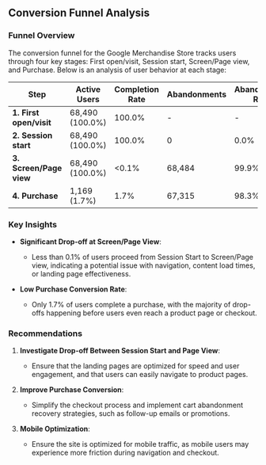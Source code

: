 ## Conversion Funnel Analysis

### Funnel Overview

The conversion funnel for the Google Merchandise Store tracks users through four key stages: First open/visit, Session start, Screen/Page view, and Purchase. Below is an analysis of user behavior at each stage:

| **Step**                 | **Active Users** | **Completion Rate** | **Abandonments** | **Abandonment Rate** |
|--------------------------|------------------|---------------------|------------------|----------------------|
| **1. First open/visit**   | 68,490 (100.0%)  | 100.0%              | -                | -                    |
| **2. Session start**      | 68,490 (100.0%)  | 100.0%              | 0                | 0.0%                 |
| **3. Screen/Page view**   | 68,490 (100.0%)  | <0.1%               | 68,484           | 99.9%                |
| **4. Purchase**           | 1,169 (1.7%)     | 1.7%                | 67,315           | 98.3%                |

### Key Insights

- **Significant Drop-off at Screen/Page View**:
  - Less than 0.1% of users proceed from Session Start to Screen/Page view, indicating a potential issue with navigation, content load times, or landing page effectiveness.

- **Low Purchase Conversion Rate**:
  - Only 1.7% of users complete a purchase, with the majority of drop-offs happening before users even reach a product page or checkout.

### Recommendations

1. **Investigate Drop-off Between Session Start and Page View**:
   - Ensure that the landing pages are optimized for speed and user engagement, and that users can easily navigate to product pages.

2. **Improve Purchase Conversion**:
   - Simplify the checkout process and implement cart abandonment recovery strategies, such as follow-up emails or promotions.

3. **Mobile Optimization**:
   - Ensure the site is optimized for mobile traffic, as mobile users may experience more friction during navigation and checkout.
